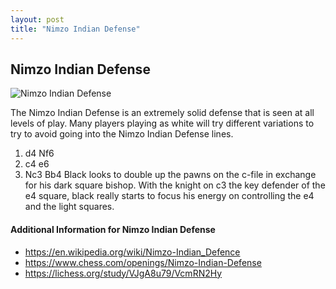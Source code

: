 ```yaml
---
layout: post
title: "Nimzo Indian Defense"
---
```


## Nimzo Indian Defense

![Nimzo Indian Defense](https://www.thechesswebsite.com/wp-content/uploads/2012/07/nimzo-indian-defense-big.jpg)

The Nimzo Indian Defense is an extremely solid defense that is seen at all levels of play. Many players playing as white will try different variations to try to avoid going into the Nimzo Indian Defense lines.
1. d4 Nf6
2. c4 e6
3. Nc3 Bb4
Black looks to double up the pawns on the c-file in exchange for his dark square bishop. With the knight on c3 the key defender of the e4 square, black really starts to focus his energy on controlling the e4 and the light squares.


#### Additional Information for Nimzo Indian Defense

- https://en.wikipedia.org/wiki/Nimzo-Indian_Defence
- https://www.chess.com/openings/Nimzo-Indian-Defense
- https://lichess.org/study/VJgA8u79/VcmRN2Hy
